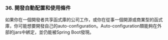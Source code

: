 ### 36. 開發自動配置和使用條件

如果你在一個開發者共享函式庫的公司工作，或你在從事一個開源或商業型的函式庫，你可能想要開發自己的auto-configuration。Auto-configuration類能夠在外部的jars中綁定，並仍能被Spring Boot發現。
